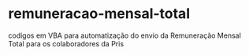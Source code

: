 # remuneracao-mensal-total
codigos em VBA para automatização do envio da Remuneração Mensal Total para os colaboradores da Pris

